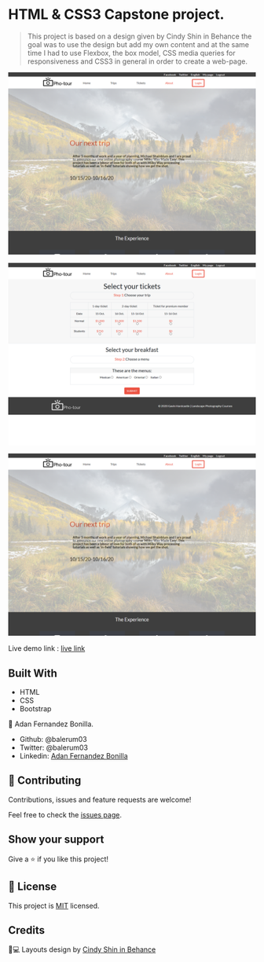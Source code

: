 # HTML & CSS3 Capstone project.

> This project is based on a design given by Cindy Shin in Behance the goal was to use the design but add my own content and at the same time I had to use Flexbox, the box model, CSS media queries for responsiveness and CSS3 in general in order to create a web-page.

![screenshot](https://raw.githubusercontent.com/balerum03/htmlandcss3-capstone/dev-cap/assets/images/capture1.png?raw=true)

![screenshot](https://raw.githubusercontent.com/balerum03/htmlandcss3-capstone/dev-cap/assets/images/capture2.png?raw=true)

![screenshot](https://raw.githubusercontent.com/balerum03/htmlandcss3-capstone/dev-cap/assets/images/capture1.png?raw=true)

Live demo link : [live link](https://raw.githack.com/balerum03/htmlandcss3-capstone/dev-cap/main.html)

## Built With

- HTML
- CSS
- Bootstrap

👤 Adan Fernandez Bonilla.

- Github: @balerum03
- Twitter: @balerum03
- Linkedin: [Adan Fernandez Bonilla](https://www.linkedin.com/in/adan-fernandez-bonilla-4560831a5)                                         

## 🤝 Contributing

Contributions, issues and feature requests are welcome!

Feel free to check the [issues page](https://github.com/balerum03/htmlandcss3-capstone/issues).

## Show your support

Give a ⭐️ if you like this project!

## 📝 License

This project is [MIT](lic.url) licensed.

## Credits

📄💻 Layouts design by <a href="https://www.behance.net/adagio07" target="_blank">Cindy Shin in Behance</a>
